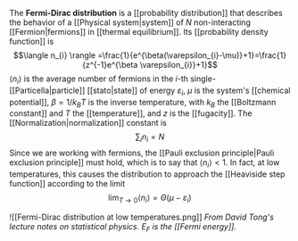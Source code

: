 The **Fermi-Dirac distribution** is a [[probability distribution]] that describes the behavior of a [[Physical system|system]] of $N$ non-interacting [[Fermion|fermions]] in [[thermal equilibrium]]. Its [[probability density function]] is
$$\langle n_{i} \rangle =\frac{1}{e^{\beta(\varepsilon_{i}-\mu)}+1}=\frac{1}{z^{-1}e^{\beta \varepsilon_{i}}+1}$$
$\langle n_{i} \rangle$ is the average number of fermions in the $i$-th single-[[Particella|particle]] [[stato|state]] of energy $\varepsilon_{i}$, $\mu$ is the system's [[chemical potential]], $\beta=1/k_{B}T$ is the inverse temperature, with $k_{B}$ the [[Boltzmann constant]] and $T$ the [[temperature]], and $z$ is the [[fugacity]]. The [[Normalization|normalization]] constant is
$$\sum_{i}n_{i}=N$$
Since we are working with fermions, the [[Pauli exclusion principle|Pauli exclusion principle]] must hold, which is to say that $\langle n_{i} \rangle< 1$. In fact, at low temperatures, this causes the distribution to approach the [[Heaviside step function]] according to the limit
$$\lim_{ T \to 0 } \langle n_{i} \rangle=\Theta(\mu-\varepsilon_{i})$$

![[Fermi-Dirac distribution at low temperatures.png]]
*From David Tong's lecture notes on statistical physics. $E_{F}$ is the [[Fermi energy]].*
